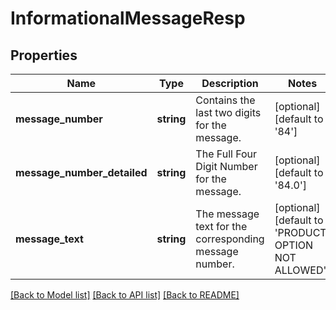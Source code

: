 # InformationalMessageResp

## Properties
Name | Type | Description | Notes
------------ | ------------- | ------------- | -------------
**message_number** | **string** | Contains the last two digits for the message. | [optional] [default to '84']
**message_number_detailed** | **string** | The Full Four Digit Number for the message. | [optional] [default to '84.0']
**message_text** | **string** | The message text for the corresponding message number. | [optional] [default to 'PRODUCT OPTION NOT ALLOWED']

[[Back to Model list]](../README.md#documentation-for-models) [[Back to API list]](../README.md#documentation-for-api-endpoints) [[Back to README]](../README.md)


